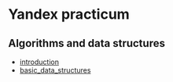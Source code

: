 # Yandex practicum

## Algorithms and data structures

- [introduction](introduction/)
- [basic_data_structures](basic_data_structures/)
